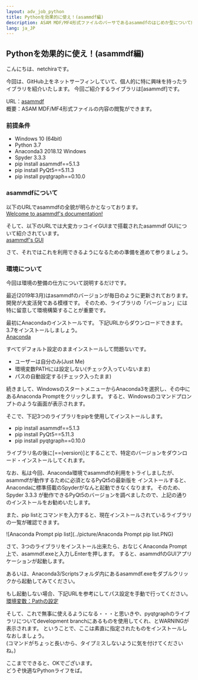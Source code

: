 ```yaml
---
layout: adv_job_python
title: Pythonを効果的に使え！(asammdf編)
description: ASAM MDF/MF4形式ファイルのパーサであるasammdfのはじめか型について解説します。
lang: ja_JP
---
```

## Pythonを効果的に使え！(asammdf編)
こんにちは、netchiraです。

今回は、GitHub上をネットサーフィンしていて、個人的に特に興味を持ったライブラリを紹介いたします。
今回ご紹介するライブラリは[asammdf]です。

URL：[asammdf](https://github.com/danielhrisca/asammdf)  
概要：ASAM MDF/MF4形式ファイルの内容の閲覧ができます。  


### 前提条件
- Windows 10 (64bit)
- Python 3.7
- Anaconda3 2018.12 Windows
- Spyder 3.3.3
- pip install asammdf==5.1.3
- pip install PyQt5==5.11.3
- pip install pyqtgraph==0.10.0


### asammdfについて
以下のURLでasammdfの全貌が明らかとなっております。  
[Welcome to asammdf's documentation!](https://asammdf.readthedocs.io/en/latest/)

そして、以下のURLでは大変カッコイイGUIまで搭載されたasammdf GUIについて紹介されています。  
[asammdf's GUI](https://asammdf.readthedocs.io/en/latest/gui.html)

さて、それではこれを利用できるようになるための準備を進めて参りましょう。


### 環境について
今回は環境の整備の仕方について説明するだけです。

最近(2019年3月)はasammdfのバージョンが毎日のように更新されております。開発が大変活発である模様です。
そのため、ライブラリの「バージョン」には特に留意して環境構築することが重要です。


最初にAnacondaのインストールです。
下記URLからダウンロードできます。3.7をインストールしましょう。  
[Anaconda](https://www.anaconda.com/distribution/)

すべてデフォルト設定のままインストールして問題ないです。
- ユーザーは自分のみ(Just Me)
- 環境変数PATHには設定しない(チェック入っていないまま)
- パスの自動設定する(チェック入ったまま)



続きまして、WindowsのスタートメニューからAnaconda3を選択し、その中にあるAnaconda Promptをクリックします。
すると、Windowsのコマンドプロンプトのような画面が表示されます。

そこで、下記3つのライブラリをpipを使用してインストールします。

- pip install asammdf==5.1.3
- pip install PyQt5==5.11.3
- pip install pyqtgraph==0.10.0

ライブラリ名の後に[==(version)]とすることで、特定のバージョンをダウンロード・インストールしてくれます。

なお、私は今回、Anaconda環境でasammdfの利用をトライしましたが、asammdfが動作するために必須となるPyQt5の最新版を
インストールすると、Anacondaに標準搭載のSpyderがなんと起動できなくなります。
そのため、Spyder 3.3.3 が動作できるPyQt5のバージョンを調べましたので、上記の通りのインストールをお勧めいたします。


また、pip listとコマンドを入力すると、現在インストールされているライブラリの一覧が確認できます。

![Anaconda Prompt pip list](../picture/Anaconda Prompt pip list.PNG)

さて、3つのライブラリをインストール出来たら、おなじくAnaconda Prompt上で、asammdf.exeと入力しEnterを押します。
すると、asammdfのGUIアプリケーションが起動します。

あるいは、Anaconda3/Scriptsフォルダ内にあるasammdf.exeをダブルクリックから起動してみてください。

もし起動しない場合、下記URLを参考にしてパス設定を手動で行ってください。  
[環境変数：Pathの設定](http://whitecat-student.hatenablog.com/entry/2016/12/28/193156)

そして、これで無事に使えるようになる・・・と思いきや、pyqtgraphのライブラリについてdevelopment branchにあるものを使用してくれ、とWARNINGが表示されます。
ということで、ここは素直に指定されたものをインストールしなおしましょう。  
(コマンドがちょっと長いから、タイプミスしないように気を付けてくださいね。)

ここまでできると、OKでございます。  
どうぞ快適なPythonライフをば。


